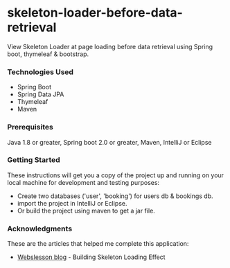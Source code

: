 # skeleton-loader-before-data-retrieval
View Skeleton Loader at page loading before data retrieval using Spring boot, thymeleaf & bootstrap.

### Technologies Used
* Spring Boot
* Spring Data JPA
* Thymeleaf
* Maven

### Prerequisites
Java 1.8 or greater, Spring boot 2.0 or greater, Maven, IntelliJ or Eclipse
 
### Getting Started
These instructions will get you a copy of the project up and running on your local machine for development and testing purposes:
* Create two databases ('user', 'booking') for users db & bookings db.
* import the project in IntelliJ or Eclipse.
* Or build the project using maven to get a jar file.

### Acknowledgments
These are the articles that helped me complete this application:
* [Webslesson blog](https://www.webslesson.info/2020/01/building-skeleton-loading-effect-in-php-with-ajax.html) - Building Skeleton Loading Effect
